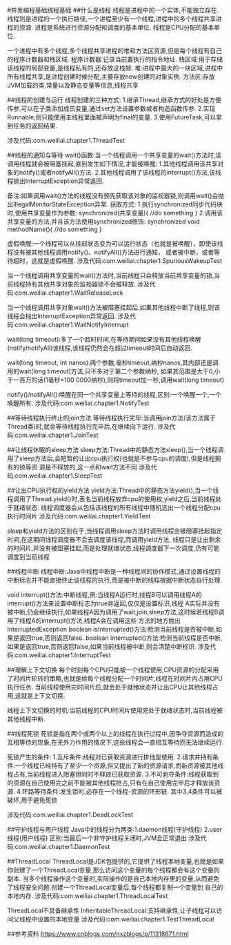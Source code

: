 #并发编程基础线程基础
##什么是线程
线程是进程中的一个实体,不能独立存在.
线程则是进程的一个执行路径,一个进程至少有一个线程,进程中的多个线程共享进程的资源.
进程是系统进行资源分配和调度的基本单位.
线程是CPU分配的基本单位.

一个进程中有多个线程,多个线程共享进程的堆和方法区资源,但是每个线程有自己的程序计数器和栈区域.
程序计数器:记录当前要执行的指令地址.
栈区域:用于存储该线程的局部变量,是线程私有的,还存放这栈帧.
堆:进程中最大的一块区域,进程中所有线程共享,是进程创建时候分配,主要存放new创建的对象实例.
方法区:存放JVM加载的类,常量以及静态变量等信息,线程共享

##线程的创建与运行
线程创建的三种方式:
1.继承Thread,继承方式的好处是方便传参,可以在子类添加成员变量,通过set方法设置参数或者构造函数传参.
2.实现Runnable,则只能使用主线程里面被声明为final的变量.
3.使用FutureTask,可以拿到任务的返回结果.

涉及代码:com.weiliai.chapter1.ThreadTest

##线程的通知与等待
wait()函数:当一个线程调用一个共享变量的wait()方法时,该调用线程就会被阻塞挂起,直到发生如下情况,才能被唤醒:
1.其他线程调用该共享对象的notify()或者notifyAll()方法.
2.其他线程调用了该线程的interrupt()方法,该线程抛出InterruptException异常返回.

备注:如果调用wait()方法的线程没有预先获取该对象的监视器锁,则调用wait()会抛出IllegalMonitorStateException异常.
获取方式:
1.执行synchronized同步代码块时,使用共享变量作为参数:
synchronized(共享变量){
    //do something
}
2.调用该共享变量的方法,并且该方法使用synchronized修饰:
synchronized void methodName(){
    //do something
}

虚假唤醒:一个线程可以从挂起状态变为可以运行状态（也就是被唤醒），即使该线程没有被其他线程调用notify()、notifyAll()方法进行通知，
或者被中断，或者等待超时，这就是虚假唤醒.
涉及代码:com.weiliai.chapter1.SpuriousWakeupTest

当一个线程调用共享变量的wait()方法时,当前线程只会释放当前共享变量的锁,当前线程持有其他共享对象的监视器锁不会被释放.
涉及代码:com.weiliai.chapter1.WaitReleaseLock

当一个线程调用共享对象wait()方法被阻塞挂起后,如果其他线程中断了线程,则该线程会抛出InterruptException异常返回.
涉及代码:com.weiliai.chapter1.WaitNotifyInterrupt

wait(long timeout):多了一个超时时间,在等待期间如果没有其他线程唤醒(notify/notifyAll)该线程,该线程仍然会在超过timeout时间后自动返回.

wait(long timeout, int nanos):两个参数,毫秒timeout,纳秒nanos,其内部还是调用的wait(long timeout)方法,只不多对于第二个参数纳秒,
如果其范围是大于0,小于一百万的话(1毫秒=100 0000纳秒),则将timeout加一秒,调用wait(long timeout)

notify()/notifyAll():唤醒在同一个共享变量上等待的线程,区别:一个唤醒一个,一个唤醒所有.
涉及代码:com.weiliai.chapter1.NotifyTest

##等待线程执行终止的join方法
等待线程执行完毕:当调用join方法(该方法属于Thread类)时,就会等待线程执行完毕后,在继续向下运行.
涉及代码:com.weiliai.chapter1.JoinTest

##让线程休眠的sleep方法
sleep方法:Thread中的静态方法sleep(),当一个线程调用了sleep方法后,会短暂的让出cpu执行权(也就是不参与cpu的调度),但是线程拥有的锁等资
源是不释放的,这一点和wait方法不同
涉及代码:com.weiliai.chapter1.SleepTest

##让出CPU执行权的yield方法
yield方法:Thread中的静态方法yield(),当一个线程调用了Thread.yield()时,表名当前线程放弃cpu的使用权,yield之后,当前线程处于就绪状态.
线程调度器会从包括该线程的所有线程中随机选出一个线程分配cpu执行时间片
涉及代码:com.weiliai.chapter1.YieldTest

sleep和yield方法的区别在于,当线程调用sleep方法时调用线程会被阻塞挂起指定时间,在这期间线程调度器不会去调度该线程,而调用yield方法,
线程只是让出剩余的时间片,并没有被阻塞挂起,而是处理就绪状态,线程调度器下一次调度,仍有可能调度到当前线程

##线程中断
线程中断:Java中线程中断是一种线程间的协作模式,通过设置线程的中断标志并不能直接终止该线程的执行,而是被中断的线程根据中断状态自行处理.

void interrupt()方法:中断线程,例:当线程A运行时,线程B可以调用线程A的interrupt()方法来设置中断标志为true并返回,仅仅是设置标识,线程
A实际并没有被中断,仍会继续执行,如果线程A因为调用了wait,join,sleep方法,这时候若线程B调用了线程A的interrupt()方法,线程A会在调用这些
方法的地方抛出InterruptedException
boolean isInterrupted()方法:检测当前线程是否被中断,如果是返回true,否则返回false.
boolean interrupted()方法:检测当前线程是否中断,如果是返回true,否则返回false,如果当前线程被中断,则会清楚中断标识.
涉及代码:com.weiliai.chapter1.InterruptTest

##理解上下文切换
每个时刻每个CPU只能被一个线程使用,CPU资源的分配采用了时间片轮转的策略,也就是给每个线程分配一个时间片,线程在时间片内占用CPU执行任务.
当前线程使用完时间片后,就会处于就绪状态并让出CPU让其他线程占用,这就是上下文切换.

线程上下文切换的时机:当前线程的CPU时间片使用完处于就绪状态时,当前线程被其他线程中断.


##线程死锁
死锁是指在两个或两个以上的线程在执行过程中,因争夺资源而造成的互相等待的现象,在无外力作用的情况下,这些线程会一直相互等待而无法继续运行.

死锁产生的条件:
1.互斥条件:线程对已获取资源进行排他型使用.
2.请求并持有条件:一个线程已经持有了至少一个资源,但又提出了新的资源请求,而新资源被其他线程占有,当前线程进入阻塞但同时不释放已获取资源.
3.不可剥夺条件:线程获取到的资源在自己使用完之前不能被其他线程抢占,只有在自己使用完毕后才释放该资源.
4.环路等待条件:发生锁时,必存在一个线程-资源的环形链.
其中3,4条件可以被破坏,用于避免死锁

涉及代码:com.weiliai.chapter1.DeadLockTest

##守护线程与用户线程
Java中的线程分为两类:1.daemon线程(守护线程) 2.user线程(用户线程)
区别:当最后一个非守护线程关闭时,JVM会正常退出
涉及代码:com.weiliai.chapter1.DaemonTest

##ThreadLocal
ThreadLocal是JDK包提供的,它提供了线程本地变量,也就是如果你创建了一个ThreadLocal变量,那么访问这个变量的每个线程都会有这个变量的副本.
当多个线程操作这个变量时,实际操作的是自己本地内存里的变量,从而避免了线程安全问题.创建一个ThreadLocal变量后,每个线程都复制一个变量到
自己的本地内存.
涉及代码:com.weiliai.chapter1.ThreadLocalTest

ThreadLocal不具备继承性
InheritableThreadLocal:支持继承性,让子线程可以访问父线程中设置的本地变量
涉及代码:com.weiliai.chapter1.TestThreadLocal


##参考资料
https://www.cnblogs.com/nxzblogs/p/11318671.html